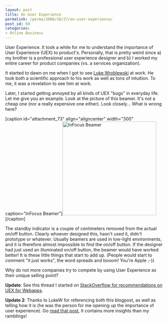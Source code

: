 ```yaml
---
layout: post
title: On User Experience
permalink: /perma/2008/10/27/on-user-experience/
post_id: 69
categories: 
- Online Business
---
```


User Experience. It took a while for me to understand the importance of User
Experience (UEX) to product's. Personally, that is pretty weird since a) my
brother is a professional user experience designer and b) I worked my entire
career for product companies (vs. a services organization). 

It started to dawn on me when I got to see <a href="http://www.lukew.com/">Luke
Wroblewski</a> at work. He took both a scientific approach to his work as well
as tons of intuition. To me, it was a revelation to see him at work.

Later, I started getting annoyed by all kinds of UEX "bugs" in everyday life.
Let me give you an example. Look at the picture of this beamer. It's not a
cheap one (nor a really expensive one either). Look closely... What is wrong
here?

[caption id="attachment_73" align="aligncenter" width="300" caption="InFocus Beamer"]<a href="http://www.jilles.net/wp-content/picture-004.jpg"><img src="http://www.jilles.net/wp-content/picture-004-300x300.jpg" alt="InFocus Beamer" title="InFocus Beamer" width="300" height="300" class="size-medium wp-image-73" /></a>[/caption]

The standby indicator is a couple of centimeters removed from the actual on/off
button. Clearly whoever designed this, hasn't used it, didn't prototype or
whatever. Usually beamers are used in low-light environments, and it is
therefore almost impossible to find the on/off button. If the designer had just
used an illuminated on/off button, the beamer would have worked better! It is
these little things that start to add up. (People would start to comment "it
just works", the word spreads and booom! You're Apple ;-))

Why do not more companies try to compete by using User Experience as their
unique selling point?

**Update**: See this thread I started on <a
href="http://stackoverflow.com/questions/249935/what-are-great-specific-usability-guidelines">StackOverflow
for recommendations on UEX for Webapps</a>.

**Update 2**: Thanks to LukeW for referencing both this blogpost, as well as
telling how it is (he was the person for me opening up the importance of user
experience). Go <a href="http://dev.uxmatters.com/MT/archives/000344.php">read
that post</a>, it contains more insights than my ramblings!
